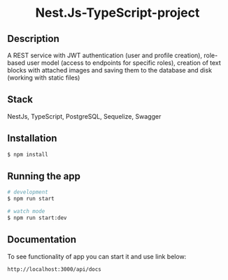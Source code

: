 <h1 align="center">


Nest.Js-TypeScript-project


</h1>

## Description

A REST service with JWT authentication (user and profile creation), role-based user model (access to endpoints for specific roles), creation of text blocks with attached images and saving them to the database and disk (working with static files)

## Stack

NestJs, TypeScript, PostgreSQL, Sequelize, Swagger

## Installation

```bash
$ npm install
```

## Running the app

```bash
# development
$ npm run start

# watch mode
$ npm run start:dev
```

## Documentation

To see functionality of app you can start it and use link below:

```bash
http://localhost:3000/api/docs
```
